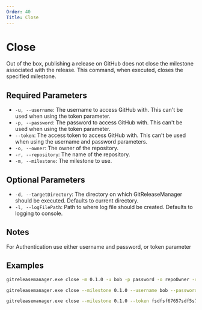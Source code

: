 ```yaml
---
Order: 40
Title: Close
---
```


# Close

Out of the box, publishing a release on GitHub does not close the milestone associated with the release.  This command, when executed, closes the specified milestone.

## **Required Parameters**

* `-u, --username`: The username to access GitHub with.  This can't be used when using the token parameter.
* `-p, --password`: The password to access GitHub with.  This can't be used when using the token parameter.
* `--token`: The access token to access GitHub with.  This can't be used when using the username and password parameters.
* `-o, --owner`: The owner of the repository.
* `-r, --repository`: The name of the repository.
* `-m, --milestone`: The milestone to use.

## **Optional Parameters**

* `-d, --targetDirectory`: The directory on which GitReleaseManager should be executed. Defaults to current directory.
* `-l, --logFilePath`: Path to where log file should be created. Defaults to logging to console.

## **Notes**

For Authentication use either username and password, or token parameter

## **Examples**

```bash
gitreleasemanager.exe close -m 0.1.0 -u bob -p password -o repoOwner -r repo

gitreleasemanager.exe close --milestone 0.1.0 --username bob --password password --owner repoOwner --repository repo

gitreleasemanager.exe close --milestone 0.1.0 --token fsdfsf67657sdf5s7d5f --owner repoOwner --repository repo
```

